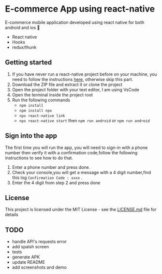 # E-commerce App using react-native

E-commerce mobile application developed using react native for both android and ios :iphone:

- React native
- Hooks
- redux/thunk

## Getting started

1. If you have never run a react-native project before on your machine, you need to follow the instructions [here](https://reactnative.dev/docs/environment-setup), otherwise skip this part.
2. Download the ZIP file and extract it or clone the project
3. Open the project folder with your text editor, I am using VsCode
4. Open the terminal inside the project root
5. Run the following commands
   - `npm install`
   - `npm install npx`
   - `npx react-native link`
   - `npx react-native start` then `npm run android` or `npm run android`

## Sign into the app

The first time you will run the app, you will need to sign-in with a phone number then verify it with a confirmation code,follow the following instructions to see how to do that.

1. Enter a phone number and press done.
2. Check your console,you will get a message with a 4 digit number,find this log `Confirmation Code : xxxx` .
3. Enter the 4 digit from step 2 and press done

## License
This project is licensed under the MIT License - see the [LICENSE.md](https://github.com/AlaaElden98/Ecommerce-react-native/blob/main/LICENSE) file for details

## TODO

- handle API's requests error
- add spalsh screen
- tests
- generate APK
- update README
- add screenshots and demo
